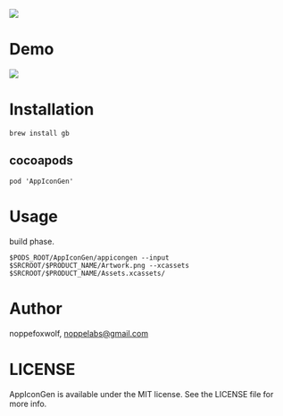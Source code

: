 ![](https://github.com/noppefoxwolf/AppIconGen/blob/master/Meta/banner.png)

# Demo

![](https://github.com/noppefoxwolf/AppIconGen/blob/master/Meta/movie.gif)

# Installation

`brew install gb`

## cocoapods

```
pod 'AppIconGen'
```

# Usage

build phase.

```
$PODS_ROOT/AppIconGen/appicongen --input $SRCROOT/$PRODUCT_NAME/Artwork.png --xcassets $SRCROOT/$PRODUCT_NAME/Assets.xcassets/
```

# Author

noppefoxwolf, noppelabs@gmail.com

# LICENSE

AppIconGen is available under the MIT license. See the LICENSE file for more info.

